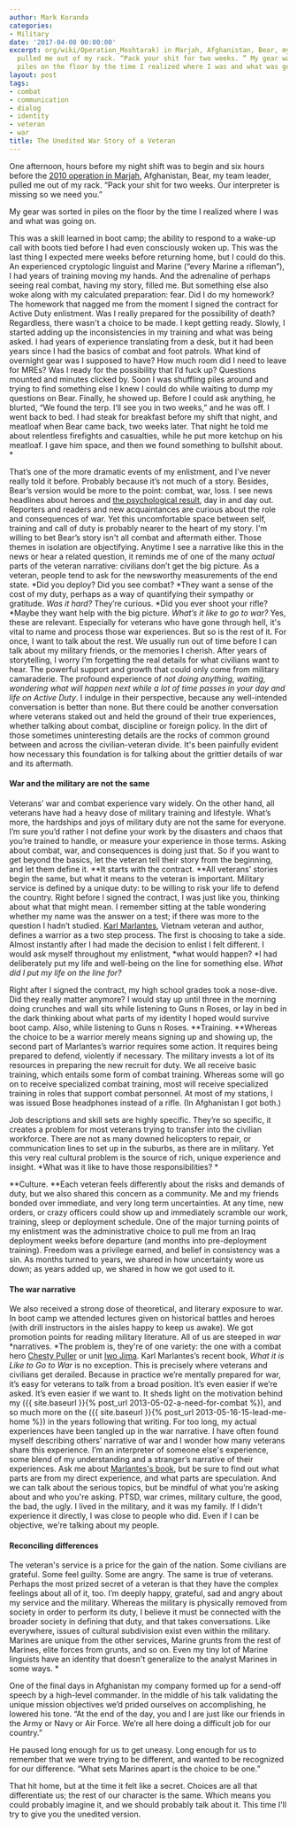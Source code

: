 ```yaml
---
author: Mark Koranda
categories:
- Military
date: '2017-04-08 00:00:00'
excerpt: org/wiki/Operation_Moshtarak) in Marjah, Afghanistan, Bear, my team leader,
  pulled me out of my rack. “Pack your shit for two weeks. ” My gear was sorted in
  piles on the floor by the time I realized where I was and what was going on.
layout: post
tags:
- combat
- communication
- dialog
- identity
- veteran
- war
title: The Unedited War Story of a Veteran
---
```





One afternoon, hours before my night shift was to begin and six hours before the [2010 operation in Marjah](https://en.wikipedia.org/wiki/Operation_Moshtarak), Afghanistan, Bear, my team leader, pulled me out of my rack. “Pack your shit for two weeks. Our interpreter is missing so we need you.”

My gear was sorted in piles on the floor by the time I realized where I was and what was going on.

This was a skill learned in boot camp; the ability to respond to a wake-up call with boots tied before I had even consciously woken up. This was the last thing I expected mere weeks before returning home, but I could do this. An experienced cryptologic linguist and Marine (“every Marine a rifleman”), I had years of training moving my hands. And the adrenaline of perhaps seeing real combat, having my story, filled me. But something else also woke along with my calculated preparation: fear. Did I do my homework? The homework that nagged me from the moment I signed the contract for Active Duty enlistment. Was I really prepared for the possibility of death? Regardless, there wasn't a choice to be made. I kept getting ready. Slowly, I started adding up the inconsistencies in my training and what was being asked. I had years of experience translating from a desk, but it had been years since I had the basics of combat and foot patrols. What kind of overnight gear was I supposed to have? How much room did I need to leave for MREs? Was I ready for the possibility that I’d fuck up? Questions mounted and minutes clicked by. Soon I was shuffling piles around and trying to find something else I knew I could do while waiting to dump my questions on Bear. Finally, he showed up. Before I could ask anything, he blurted, “We found the terp. I’ll see you in two weeks,” and he was off. I went back to bed. I had steak for breakfast before my shift that night, and meatloaf when Bear came back, two weeks later. That night he told me about relentless firefights and casualties, while he put more ketchup on his meatloaf. I gave him space, and then we found something to bullshit about. *

That’s one of the more dramatic events of my enlistment, and I’ve never really told it before. Probably because it’s not much of a story. Besides, Bear’s version would be more to the point: combat, war, loss. I see news headlines about heroes and [the psychological result](http://www.stthomas.edu/news/the-weight-of-his-world/), day in and day out. Reporters and readers and new acquaintances are curious about the role and consequences of war. Yet this uncomfortable space between self, training and call of duty is probably nearer to the heart of my story. I'm willing to bet Bear’s story isn't all combat and aftermath either. Those themes in isolation are objectifying. Anytime I see a narrative like this in the news or hear a related question, it reminds me of one of the many *actual* parts of the veteran narrative: civilians don’t get the big picture. As a veteran, people tend to ask for the newsworthy measurements of the end state. *Did you deploy? Did you see combat? *They want a sense of the cost of my duty, perhaps as a way of quantifying their sympathy or gratitude. *Was it hard?* They’re curious. *Did you ever shoot your rifle? *Maybe they want help with the big picture. *What’s it like to go to war?* Yes, these are relevant. Especially for veterans who have gone through hell, it's vital to name and process those war experiences. But so is the rest of it. For once, I want to talk about the rest. We usually run out of time before I can talk about my military friends, or the memories I cherish. After years of storytelling, I worry I’m forgetting the real details for what civilians want to hear. The powerful support and growth that could only come from military camaraderie. The profound experience of *not doing anything, waiting, wondering what will happen next while a lot of time passes in your day and life on Active Duty*. I indulge in their perspective, because any well-intended conversation is better than none. But there could be another conversation where veterans staked out and held the ground of their true experiences, whether talking about combat, discipline or foreign policy. In the dirt of those sometimes uninteresting details are the rocks of common ground between and across the civilian-veteran divide. It's been painfully evident how necessary this foundation is for talking about the grittier details of war and its aftermath. 

#### **War and the military are not the same**

Veterans’ war and combat experience vary widely. On the other hand, all veterans have had a heavy dose of military training and lifestyle. What’s more, the hardships and joys of military duty are not the same for everyone. I’m sure you’d rather I not define your work by the disasters and chaos that you’re trained to handle, or measure your experience in those terms. Asking about combat, war, and consequences is doing just that. So if you want to get beyond the basics, let the veteran tell their story from the beginning, and let them define it. **It starts with the contract. **All veterans’ stories begin the same, but what it means to the veteran is important. Military service is defined by a unique duty: to be willing to risk your life to defend the country. Right before I signed the contract, I was just like you, thinking about what that might mean. I remember sitting at the table wondering whether my name was the answer on a test; if there was more to the question I hadn’t studied. [Karl Marlantes](https://www.nytimes.com/2017/01/07/opinion/sunday/vietnam-the-war-that-killed-trust.html), Vietnam veteran and author, defines a warrior as a two step process. The first is choosing to take a side. Almost instantly after I had made the decision to enlist I felt different. I would ask myself throughout my enlistment, *what would happen? *I had deliberately put my life and well-being on the line for something else. *What did I put my life on the line for?*

Right after I signed the contract, my high school grades took a nose-dive. Did they really matter anymore? I would stay up until three in the morning doing crunches and wall sits while listening to Guns n Roses, or lay in bed in the dark thinking about what parts of my identity I hoped would survive boot camp. Also, while listening to Guns n Roses. **Training. **Whereas the choice to be a warrior merely means signing up and showing up, the second part of Marlantes’s warrior requires some action. It requires being prepared to defend, violently if necessary. The military invests a lot of its resources in preparing the new recruit for duty. We all receive basic training, which entails some form of combat training. Whereas some will go on to receive specialized combat training, most will receive specialized training in roles that support combat personnel. At most of my stations, I was issued Bose headphones instead of a rifle. (In Afghanistan I got both.)

Job descriptions and skill sets are highly specific. They’re so specific, it creates a problem for most veterans trying to transfer into the civilian workforce. There are not as many downed helicopters to repair, or communication lines to set up in the suburbs, as there are in military. Yet this very real cultural problem is the source of rich, unique experience and insight. *What was it like to have those responsibilities? *

**Culture. **Each veteran feels differently about the risks and demands of duty, but we also shared this concern as a community. Me and my friends bonded over immediate, and very long term uncertainties. At any time, new orders, or crazy officers could show up and immediately scramble our work, training, sleep or deployment schedule. One of the major turning points of my enlistment was the administrative choice to pull me from an Iraq deployment weeks before departure (and months into pre-deployment training). Freedom was a privilege earned, and belief in consistency was a sin. As months turned to years, we shared in how uncertainty wore us down; as years added up, we shared in how we got used to it. 

#### **The war narrative**

We also received a strong dose of theoretical, and literary exposure to war. In boot camp we attended lectures given on historical battles and heroes (with drill instructors in the aisles happy to keep us awake). We got promotion points for reading military literature. All of us are steeped in *war* *narratives. *The problem is, they're of one variety: the one with a combat hero [Chesty Puller](https://en.wikipedia.org/wiki/Chesty_Puller) or unit [Iwo Jima](https://en.wikipedia.org/wiki/Battle_of_Iwo_Jima). Karl Marlantes’s recent book, *What it is Like to Go to War* is no exception. This is precisely where veterans and civilians get derailed. Because in practice we’re mentally prepared for war, it’s easy for veterans to talk from a broad position. It’s even easier if we’re asked. It’s even easier if we want to. It sheds light on the motivation behind my ({{ site.baseurl }}{% post_url 2013-05-02-a-need-for-combat %}), and so much more on the ({{ site.baseurl }}{% post_url 2013-05-16-15-lead-me-home %}) in the years following that writing. For too long, my actual experiences have been tangled up in the war narrative. I have often found myself describing others’ narrative of war and I wonder how many veterans share this experience. I’m an interpreter of someone else's experience, some blend of my understanding and a stranger’s narrative of their experiences. Ask me about [Marlantes's book](http://www.nytimes.com/2011/09/18/books/review/what-it-is-like-to-go-to-war-by-karl-marlantes-book-review.html), but be sure to find out what parts are from my direct experience, and what parts are speculation. And we can talk about the serious topics, but be mindful of what you’re asking about and who you're asking. PTSD, war crimes, military culture, the good, the bad, the ugly. I lived in the military, and it was my family. If I didn't experience it directly, I was close to people who did. Even if I can be objective, we're talking about my people. 

#### **Reconciling differences**

The veteran's service is a price for the gain of the nation. Some civilians are grateful. Some feel guilty. Some are angry. The same is true of veterans. Perhaps the most prized secret of a veteran is that they have the complex feelings about all of it, too. I’m deeply happy, grateful, sad and angry about my service and the military. Whereas the military is physically removed from society in order to perform its duty, I believe it must be connected with the broader society in defining that duty, and that takes conversations. Like everywhere, issues of cultural subdivision exist even within the military. Marines are unique from the other services, Marine grunts from the rest of Marines, elite forces from grunts, and so on. Even my tiny lot of Marine linguists have an identity that doesn't generalize to the analyst Marines in some ways. *

One of the final days in Afghanistan my company formed up for a send-off speech by a high-level commander. In the middle of his talk validating the unique mission objectives we’d prided ourselves on accomplishing, he lowered his tone. “At the end of the day, you and I are just like our friends in the Army or Navy or Air Force. We’re all here doing a difficult job for our country.”

He paused long enough for us to get uneasy. Long enough for us to remember that we were trying to be different, and wanted to be recognized for our difference. “What sets Marines apart is the choice to be one.”

That hit home, but at the time it felt like a secret. Choices are all that differentiate us; the rest of our character is the same. Which means you could probably imagine it, and we should probably talk about it. This time I'll try to give you the unedited version.